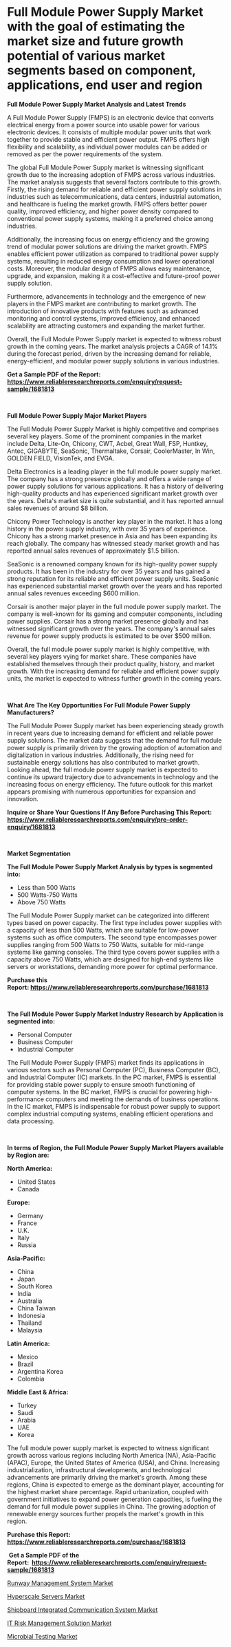 <p><h1>Full Module Power Supply Market with the goal of estimating the market size and future growth potential of various market segments based on component, applications, end user and region</h1></p><p><strong>Full Module Power Supply Market Analysis and Latest Trends</strong></p>
<p><p>A Full Module Power Supply (FMPS) is an electronic device that converts electrical energy from a power source into usable power for various electronic devices. It consists of multiple modular power units that work together to provide stable and efficient power output. FMPS offers high flexibility and scalability, as individual power modules can be added or removed as per the power requirements of the system.</p><p>The global Full Module Power Supply market is witnessing significant growth due to the increasing adoption of FMPS across various industries. The market analysis suggests that several factors contribute to this growth. Firstly, the rising demand for reliable and efficient power supply solutions in industries such as telecommunications, data centers, industrial automation, and healthcare is fueling the market growth. FMPS offers better power quality, improved efficiency, and higher power density compared to conventional power supply systems, making it a preferred choice among industries.</p><p>Additionally, the increasing focus on energy efficiency and the growing trend of modular power solutions are driving the market growth. FMPS enables efficient power utilization as compared to traditional power supply systems, resulting in reduced energy consumption and lower operational costs. Moreover, the modular design of FMPS allows easy maintenance, upgrade, and expansion, making it a cost-effective and future-proof power supply solution.</p><p>Furthermore, advancements in technology and the emergence of new players in the FMPS market are contributing to market growth. The introduction of innovative products with features such as advanced monitoring and control systems, improved efficiency, and enhanced scalability are attracting customers and expanding the market further.</p><p>Overall, the Full Module Power Supply market is expected to witness robust growth in the coming years. The market analysis projects a CAGR of 14.1% during the forecast period, driven by the increasing demand for reliable, energy-efficient, and modular power supply solutions in various industries.</p></p>
<p><strong>Get a Sample PDF of the Report:&nbsp; <a href="https://www.reliableresearchreports.com/enquiry/request-sample/1681813">https://www.reliableresearchreports.com/enquiry/request-sample/1681813</a></strong></p>
<p>&nbsp;</p>
<p><strong>Full Module Power Supply Major Market Players</strong></p>
<p><p>The Full Module Power Supply Market is highly competitive and comprises several key players. Some of the prominent companies in the market include Delta, Lite-On, Chicony, CWT, Acbel, Great Wall, FSP, Huntkey, Antec, GIGABYTE, SeaSonic, Thermaltake, Corsair, CoolerMaster, In Win, GOLDEN FIELD, VisionTek, and EVGA.</p><p>Delta Electronics is a leading player in the full module power supply market. The company has a strong presence globally and offers a wide range of power supply solutions for various applications. It has a history of delivering high-quality products and has experienced significant market growth over the years. Delta's market size is quite substantial, and it has reported annual sales revenues of around $8 billion.</p><p>Chicony Power Technology is another key player in the market. It has a long history in the power supply industry, with over 35 years of experience. Chicony has a strong market presence in Asia and has been expanding its reach globally. The company has witnessed steady market growth and has reported annual sales revenues of approximately $1.5 billion.</p><p>SeaSonic is a renowned company known for its high-quality power supply products. It has been in the industry for over 35 years and has gained a strong reputation for its reliable and efficient power supply units. SeaSonic has experienced substantial market growth over the years and has reported annual sales revenues exceeding $600 million.</p><p>Corsair is another major player in the full module power supply market. The company is well-known for its gaming and computer components, including power supplies. Corsair has a strong market presence globally and has witnessed significant growth over the years. The company's annual sales revenue for power supply products is estimated to be over $500 million.</p><p>Overall, the full module power supply market is highly competitive, with several key players vying for market share. These companies have established themselves through their product quality, history, and market growth. With the increasing demand for reliable and efficient power supply units, the market is expected to witness further growth in the coming years.</p></p>
<p>&nbsp;</p>
<p><strong>What Are The Key Opportunities For Full Module Power Supply Manufacturers?</strong></p>
<p><p>The Full Module Power Supply market has been experiencing steady growth in recent years due to increasing demand for efficient and reliable power supply solutions. The market data suggests that the demand for full module power supply is primarily driven by the growing adoption of automation and digitalization in various industries. Additionally, the rising need for sustainable energy solutions has also contributed to market growth. Looking ahead, the full module power supply market is expected to continue its upward trajectory due to advancements in technology and the increasing focus on energy efficiency. The future outlook for this market appears promising with numerous opportunities for expansion and innovation.</p></p>
<p><strong>Inquire or Share Your Questions If Any Before Purchasing This Report: <a href="https://www.reliableresearchreports.com/enquiry/pre-order-enquiry/1681813">https://www.reliableresearchreports.com/enquiry/pre-order-enquiry/1681813</a></strong></p>
<p>&nbsp;</p>
<p><strong>Market Segmentation</strong></p>
<p><strong>The Full Module Power Supply Market Analysis by types is segmented into:</strong></p>
<p><ul><li>Less than 500 Watts</li><li>500 Watts-750 Watts</li><li>Above 750 Watts</li></ul></p>
<p><p>The Full Module Power Supply market can be categorized into different types based on power capacity. The first type includes power supplies with a capacity of less than 500 Watts, which are suitable for low-power systems such as office computers. The second type encompasses power supplies ranging from 500 Watts to 750 Watts, suitable for mid-range systems like gaming consoles. The third type covers power supplies with a capacity above 750 Watts, which are designed for high-end systems like servers or workstations, demanding more power for optimal performance.</p></p>
<p><strong>Purchase this Report:&nbsp;<a href="https://www.reliableresearchreports.com/purchase/1681813">https://www.reliableresearchreports.com/purchase/1681813</a></strong></p>
<p>&nbsp;</p>
<p><strong>The Full Module Power Supply Market Industry Research by Application is segmented into:</strong></p>
<p><ul><li>Personal Computer</li><li>Business Computer</li><li>Industrial Computer</li></ul></p>
<p><p>The Full Module Power Supply (FMPS) market finds its applications in various sectors such as Personal Computer (PC), Business Computer (BC), and Industrial Computer (IC) markets. In the PC market, FMPS is essential for providing stable power supply to ensure smooth functioning of computer systems. In the BC market, FMPS is crucial for powering high-performance computers and meeting the demands of business operations. In the IC market, FMPS is indispensable for robust power supply to support complex industrial computing systems, enabling efficient operations and data processing.</p></p>
<p>&nbsp;</p>
<p><strong>In terms of Region, the Full Module Power Supply Market Players available by Region are:</strong></p>
<p>
    <p> <strong> North America: </strong>
        <ul>
            <li>United States</li>
            <li>Canada</li>
        </ul>
        </p> 
    <p> <strong> Europe: </strong>
        <ul>
            <li>Germany</li>
            <li>France</li>
            <li>U.K.</li>
            <li>Italy</li>
            <li>Russia</li>
        </ul>
        </p> 
    <p> <strong> Asia-Pacific: </strong>
        <ul>
            <li>China</li>
            <li>Japan</li>
            <li>South Korea</li>
            <li>India</li>
            <li>Australia</li>
            <li>China Taiwan</li>
            <li>Indonesia</li>
            <li>Thailand</li>
            <li>Malaysia</li>
        </ul>
        </p> 
    <p> <strong> Latin America: </strong>
        <ul>
            <li>Mexico</li>
            <li>Brazil</li>
            <li>Argentina Korea</li>
            <li>Colombia</li>
        </ul>
        </p> 
    <p> <strong> Middle East & Africa: </strong>
        <ul>
            <li>Turkey</li>
            <li>Saudi</li>
            <li>Arabia</li>
            <li>UAE</li>
            <li>Korea</li>
        </ul>
    </p>
    </p>
<p><p>The full module power supply market is expected to witness significant growth across various regions including North America (NA), Asia-Pacific (APAC), Europe, the United States of America (USA), and China. Increasing industrialization, infrastructural developments, and technological advancements are primarily driving the market's growth. Among these regions, China is expected to emerge as the dominant player, accounting for the highest market share percentage. Rapid urbanization, coupled with government initiatives to expand power generation capacities, is fueling the demand for full module power supplies in China. The growing adoption of renewable energy sources further propels the market's growth in this region.</p></p>
<p><strong>Purchase this Report: <a href="https://www.reliableresearchreports.com/purchase/1681813">https://www.reliableresearchreports.com/purchase/1681813</a></strong></p>
<p>&nbsp;<strong>Get a Sample PDF of the Report:&nbsp;&nbsp;<a href="https://www.reliableresearchreports.com/enquiry/request-sample/1681813">https://www.reliableresearchreports.com/enquiry/request-sample/1681813</a></strong></p>
<p><strong></strong></p>
<p><p><a href="https://www.linkedin.com/pulse/runway-management-system-market-insights-players-forecast-6buwe/">Runway Management System Market</a></p><p><a href="https://github.com/RichRobinson5/Market-Research-Report-List-2/blob/main/hyperscale-servers-market.md">Hyperscale Servers Market</a></p><p><a href="https://www.linkedin.com/pulse/shipboard-integrated-communication-system-market-size-share-m2xse/">Shipboard Integrated Communication System Market</a></p><p><a href="https://github.com/RoccoManning/Market-Research-Report-List-2/blob/main/it-risk-management-solution-market.md">IT Risk Management Solution Market</a></p><p><a href="https://medium.com/@anibalstamm1912/microbial-testing-market-exploring-market-share-market-trends-and-future-growth-5e97eb245f9b">Microbial Testing Market</a></p></p>